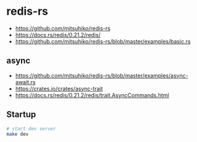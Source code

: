 # redis-rs

- https://github.com/mitsuhiko/redis-rs
- https://docs.rs/redis/0.21.2/redis/
- https://github.com/mitsuhiko/redis-rs/blob/master/examples/basic.rs

## async
- https://github.com/mitsuhiko/redis-rs/blob/master/examples/async-await.rs
- https://crates.io/crates/async-trait
- https://docs.rs/redis/0.21.2/redis/trait.AsyncCommands.html

## Startup

```bash
# start dev server
make dev
```
